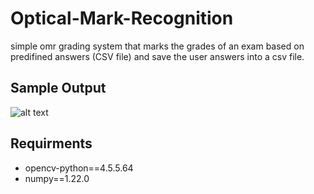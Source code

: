 # Optical-Mark-Recognition
simple omr grading system that marks the grades of an exam based on predifined answers (CSV file) and save the user answers into a csv file.

## Sample Output

![alt text](https://user-images.githubusercontent.com/68511263/170251043-17e722b8-8b74-40ff-8169-34a6d03967bc.png)


## Requirments
- opencv-python==4.5.5.64
- numpy==1.22.0
